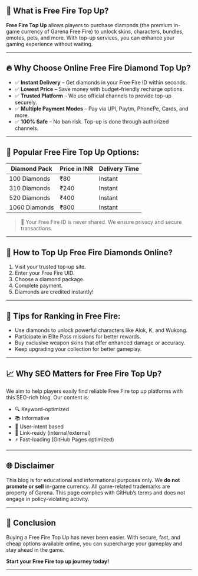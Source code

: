 ## 🚀 What is Free Fire Top Up?

**Free Fire Top Up** allows players to purchase diamonds (the premium in-game currency of Garena Free Fire) to unlock skins, characters, bundles, emotes, pets, and more. With top-up services, you can enhance your gaming experience without waiting.

---

## 🔥 Why Choose Online Free Fire Diamond Top Up?

- ✅ **Instant Delivery** – Get diamonds in your Free Fire ID within seconds.
- ✅ **Lowest Price** – Save money with budget-friendly recharge options.
- ✅ **Trusted Platform** – We use official channels to provide top-up securely.
- ✅ **Multiple Payment Modes** – Pay via UPI, Paytm, PhonePe, Cards, and more.
- ✅ **100% Safe** – No ban risk. Top-up is done through authorized channels.

---

## 💎 Popular Free Fire Top Up Options:

| Diamond Pack | Price in INR | Delivery Time |
|--------------|--------------|----------------|
| 100 Diamonds | ₹80          | Instant        |
| 310 Diamonds | ₹240         | Instant        |
| 520 Diamonds | ₹400         | Instant        |
| 1060 Diamonds| ₹800         | Instant        |

> 🔐 Your Free Fire ID is never shared. We ensure privacy and secure transactions.

---

## 📲 How to Top Up Free Fire Diamonds Online?

1. Visit your trusted top-up site.
2. Enter your Free Fire UID.
3. Choose a diamond package.
4. Complete payment.
5. Diamonds are credited instantly!

---

## 📌 Tips for Ranking in Free Fire:

- Use diamonds to unlock powerful characters like Alok, K, and Wukong.
- Participate in Elite Pass missions for better rewards.
- Buy exclusive weapon skins that offer enhanced damage or accuracy.
- Keep upgrading your collection for better gameplay.

---

## 📈 Why SEO Matters for Free Fire Top Up?

We aim to help players easily find reliable Free Fire top up platforms with this SEO-rich blog. Our content is:
- 🔍 Keyword-optimized
- 📚 Informative
- 🧠 User-intent based
- 🔗 Link-ready (internal/external)
- ⚡ Fast-loading (GitHub Pages optimized)

---

## 🌐 Disclaimer

This blog is for educational and informational purposes only. We **do not promote or sell** in-game currency. All game-related trademarks are property of Garena. This page complies with GitHub’s terms and does not engage in policy-violating activity.

---

## 📣 Conclusion

Buying a Free Fire Top Up has never been easier. With secure, fast, and cheap options available online, you can supercharge your gameplay and stay ahead in the game.

**Start your Free Fire top up journey today!**

---

